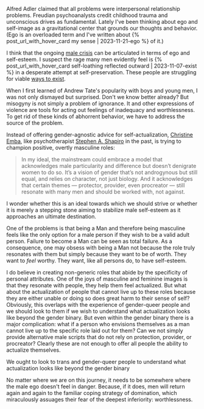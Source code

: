 Alfred Adler claimed that all problems were interpersonal relationship problems.
Freudian psychoanalysts credit childhood trauma and unconscious drives as fundamental.
Lately I've been thinking about ego and self-image as a gravitational center that grounds our thoughts and behavior.
(Ego is an overloaded term and I've written about {% post_url_with_hover_card my sense | 2023-11-21-ego %} of it.)

I think that the ongoing [male crisis](https://youtu.be/GHkhTIEe254?si=qWMV2Zo8Z6qIQqet) can be articulated in terms of ego and self-esteem.
I suspect the rage many men evidently feel is {% post_url_with_hover_card self-loathing reflected outward | 2023-11-07-exist %} in a desperate attempt at self-preservation.
These people are struggling for viable [ways to exist](https://youtu.be/DHHqQDKzjTg?si=q_rw9w_xv8P4joQC).

When I first learned of Andrew Tate's popularity with boys and young men, I was not only dismayed but surprised.
Don't we know better already?
But misogyny is not simply a problem of ignorance.
It and other expressions of violence are tools for acting out feelings of inadequacy and worthlessness.
To get rid of these kinds of abhorrent behavior, we have to address the source of the problem.

Instead of offering gender-agnostic advice for self-actualization, [Christine Emba](https://www.washingtonpost.com/opinions/2023/07/10/christine-emba-masculinity-new-model/), like psychotherapist [Stephen A. Shapiro](https://www.wikiwand.com/en/Stephen_A._Shapiro) in the past, is trying to champion positive, overtly masculine roles:
> In my ideal, the mainstream could embrace a model that acknowledges male particularity and difference but doesn’t denigrate women to do so. It’s a vision of gender that’s not androgynous but still equal, and relies on character, not just biology. And it acknowledges that certain themes — protector, provider, even procreator — still resonate with many men and should be worked with, not against.

I wonder whether this is an ideal towards which we should strive or whether it is merely a stepping stone aiming to stabilize male self-esteem as it approaches an ultimate destination.

One of the problems is that being a Man and therefore being masculine feels like the only option for a male person if they wish to be a valid adult person.
Failure to become a Man can be seen as total failure.
As a consequence, one may obsess with being a Man not because the role truly resonates with them but simply because they want to be of worth.
They want to _feel_ worthy.
They want, like all persons do, to have self-esteem.

I do believe in creating non-generic roles that abide by the specificity of personal attributes.
One of the joys of masculine and feminine images is that they resonate with people, they help them feel actualized.
But what about the actualization of people that cannot live up to these roles because they are either unable or doing so does great harm to their sense of self?
Obviously, this overlaps with the experience of gender-queer people and we should look to them if we wish to understand what actualization looks like beyond the gender binary.
But even within the gender binary there is a major complication: what if a person who envisions themselves as a man cannot live up to the specific role laid out for them?
Can we not simply provide alternative male scripts that do not rely on protection, provider, or procreator?
Clearly these are not enough to offer all people the ability to actualize themselves.

We ought to look to trans and gender-queer people to understand what actualization looks like beyond the gender binary

No matter where we are on this journey, it needs to be somewhere where the male ego doesn't feel in danger.
Because, if it does, men will return again and again to the familiar coping strategy of domination, which miraculously assuages their fear of the deepest inferiority: worthlessness.
